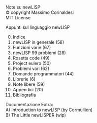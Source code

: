 Note su newLISP  
© copyright Massimo Corinaldesi  
MIT License  
    
Appunti sul linguaggio newLISP  
  
00) Indice  
01) newLISP in generale (58)  
02) Funzioni varie (67)  
03) newLISP 99 problemi (28)  
04) Rosetta code (49)  
05) Project eulero (50)  
06) Problemi vari (62)  
07) Domande programmatori (44)  
08) Librerie (6)  
09) Note libere (59)  
10) Appendici (20)  
11) Bibliografia  

Documentazione Extra:  
A) Introduction to newLISP (by Cormullion)  
B) The Little newLISPER (wip)  

